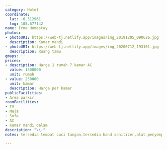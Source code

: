 ```yaml
---
category: Hotel
coordinate:
  lat: -6.512961
  lng: 105.677142
name: Irna Homestay
photos:
- photoURI: https://web-tj.netlify.app/images/img_20191205_090626.jpg
  description: Kamar mandi
- photoURI: https://web-tj.netlify.app/images/img_20200712_193101.jpg
  description: Ruang tamu
gmaps: ''
prices:
- description: Harga 1 rumah 7 kamar AC
  value: 1500000
  unit: rumah
- value: 250000
  unit: kamar
  description: Harga per kamar
publicFacilities:
- Area parkir
roomFacilities:
- TV
- Meja
- Sofa
- AC
- Kamar mandi dalam
description: "\\-"
notes: tersedia tempat cuci tangan,tersedia hand sanitizer,alat penyemprot disenfektan

---
```

